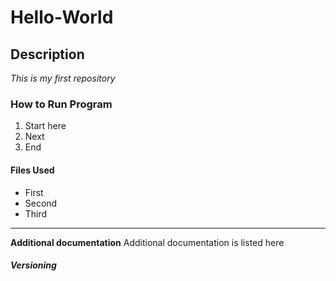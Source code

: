 # Hello-World
## Description
*This is my first repository*
### How to Run Program
1. Start here
2. Next
3. End
#### Files Used
- First
- Second
- Third 
---
**Additional documentation**
Additional documentation is listed here
##### Versioning
